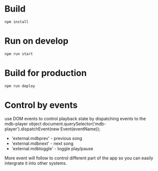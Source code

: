 # Build
    npm install
# Run on develop
    npm run start
# Build for production
    npm run deploy
# Control by events
use DOM events to control playback state by dispatching events to the mdb-player object
    document.querySelector('mdb-player').dispatchEvent(new Event(eventName));

- 'external.mdbprev' - previous song
- 'external.mdbnext' - next song
- 'external.mdbtoggle' - toggle play/pause

More event will follow to control different part of the app so you can easily intergrate it into other systems.